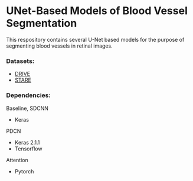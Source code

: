 # UNet-Based Models of Blood Vessel Segmentation

This respository contains several U-Net based models for the purpose of segmenting blood vessels in retinal images.

### Datasets:
- [DRIVE](https://www.isi.uu.nl/Research/Databases/DRIVE/)
- [STARE](http://cecas.clemson.edu/~ahoover/stare/)

### Dependencies:
Baseline, SDCNN
- Keras

PDCN
- Keras 2.1.1
- Tensorflow

Attention
- Pytorch